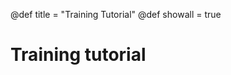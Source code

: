 @def title = "Training Tutorial"
@def showall = true

# Training tutorial

<!-- \literate{/_tutorials/training.jl} -->
